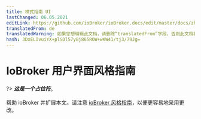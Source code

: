 ```yaml
---
title: 样式指南 UI
lastChanged: 06.05.2021
editLink: https://github.com/ioBroker/ioBroker.docs/edit/master/docs/zh-cn/dev/styleguideui.md
translatedFrom: de
translatedWarning: 如果您想编辑此文档，请删除“translatedFrom”字段，否则此文档将再次自动翻译
hash: 3DxELIvuiYX+plSDl57y8j865ROW+wKW41/tj3/79Jg=
---
```

# IoBroker 用户界面风格指南
?> ***这是一个占位符***。<br><br>帮助 ioBroker 并扩展本文。请注意 [ioBroker 风格指南](https://www.iobroker.net/#de/documentation/community/styleguidedoc.md)，以便更容易地采用更改。